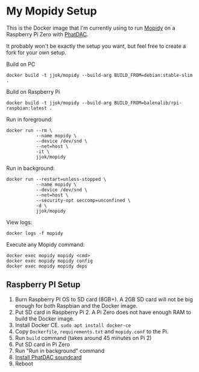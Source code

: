 My Mopidy Setup
===============

This is the Docker image that I'm currently using to run [Mopidy](https://www.mopidy.com/) on a Raspberry Pi Zero with
[PhatDAC](https://shop.pimoroni.com/products/phat-dac).

It probably won't be exactly the setup you want, but feel free to create a fork for your own setup.

Build on PC

    docker build -t jjok/mopidy --build-arg BUILD_FROM=debian:stable-slim .

Build on Raspberry Pi

    docker build -t jjok/mopidy --build-arg BUILD_FROM=balenalib/rpi-raspbian:latest .

Run in foreground:

    docker run --rm \
               --name mopidy \
               --device /dev/snd \
               --net=host \
               -it \
               jjok/mopidy

Run in background:

    docker run --restart=unless-stopped \
               --name mopidy \
               --device /dev/snd \
               --net=host \
               --security-opt seccomp=unconfined \
               -d \
               jjok/mopidy

View logs:

    docker logs -f mopidy

Execute any Mopidy command:

    docker exec mopidy mopidy <cmd>
    docker exec mopidy mopidy config
    docker exec mopidy mopidy deps


Raspberry PI Setup
------------------

1. Burn Raspberry PI OS to SD card (8GB+).
   A 2GB SD card will not be big enough for both Raspbian and the Docker image.
2. Put SD card in Raspberry Pi 2.
   A Pi Zero does not have enough RAM to build the Docker image.
3. Install Docker CE. `sudo apt install docker-ce`
4. Copy `Dockerfile`, `requirements.txt` and `mopidy.conf` to the Pi.
5. Run `build` command (takes around 45 minutes on Pi 2)
6. Put SD card in Pi Zero
7. Run "Run in background" command
8. [Install PhatDAC soundcard](https://learn.pimoroni.com/tutorial/phat/raspberry-pi-phat-dac-install)
9. Reboot
